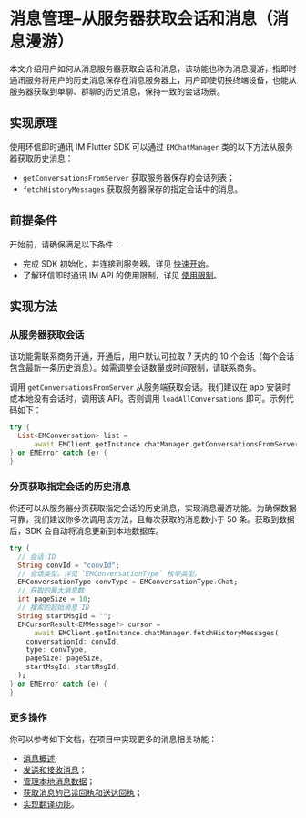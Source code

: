 # 消息管理–从服务器获取会话和消息（消息漫游）

<Toc />

本文介绍用户如何从消息服务器获取会话和消息，该功能也称为消息漫游，指即时通讯服务将用户的历史消息保存在消息服务器上，用户即使切换终端设备，也能从服务器获取到单聊、群聊的历史消息，保持一致的会话场景。

## 实现原理

使用环信即时通讯 IM Flutter SDK 可以通过 `EMChatManager` 类的以下方法从服务器获取历史消息：

- `getConversationsFromServer` 获取服务器保存的会话列表；
- `fetchHistoryMessages` 获取服务器保存的指定会话中的消息。

## 前提条件

开始前，请确保满足以下条件：

- 完成 SDK 初始化，并连接到服务器，详见 [快速开始](quickstart.html)。
- 了解环信即时通讯 IM API 的使用限制，详见 [使用限制](/product/limitation.html)。

## 实现方法

### 从服务器获取会话

该功能需联系商务开通，开通后，用户默认可拉取 7 天内的 10 个会话（每个会话包含最新一条历史消息）。如需调整会话数量或时间限制，请联系商务。

调用 `getConversationsFromServer` 从服务端获取会话。我们建议在 app 安装时或本地没有会话时，调用该 API。否则调用 `loadAllConversations` 即可。示例代码如下：

```dart
try {
  List<EMConversation> list =
      await EMClient.getInstance.chatManager.getConversationsFromServer();
} on EMError catch (e) {
}
```

### 分页获取指定会话的历史消息

你还可以从服务器分页获取指定会话的历史消息，实现消息漫游功能。为确保数据可靠，我们建议你多次调用该方法，且每次获取的消息数小于 50 条。获取到数据后，SDK 会自动将消息更新到本地数据库。

```dart
try {
  // 会话 ID
  String convId = "convId";
  // 会话类型。详见 `EMConversationType` 枚举类型。
  EMConversationType convType = EMConversationType.Chat;
  // 获取的最大消息数
  int pageSize = 10;
  // 搜索的起始消息 ID
  String startMsgId = "";
  EMCursorResult<EMMessage?> cursor =
      await EMClient.getInstance.chatManager.fetchHistoryMessages(
    conversationId: convId,
    type: convType,
    pageSize: pageSize,
    startMsgId: startMsgId,
  );
} on EMError catch (e) {
}
```

### 更多操作

你可以参考如下文档，在项目中实现更多的消息相关功能：

- [消息概述](message_overview.html);
- [发送和接收消息](message_send_receive.html)；
- [管理本地消息数据](message_manage.html)；
- [获取消息的已读回执和送达回执](message_receipt.html)；
- [实现翻译功能](message_translation.html)。